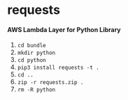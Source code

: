 # requests

#### AWS Lambda Layer for Python Library

 1. ```cd bundle```
 2. ```mkdir python```
 3. ```cd python```
 4. ```pip3 install requests -t .```
 5. ```cd ..```
 6. ```zip -r requests.zip .```
 7. ```rm -R python```